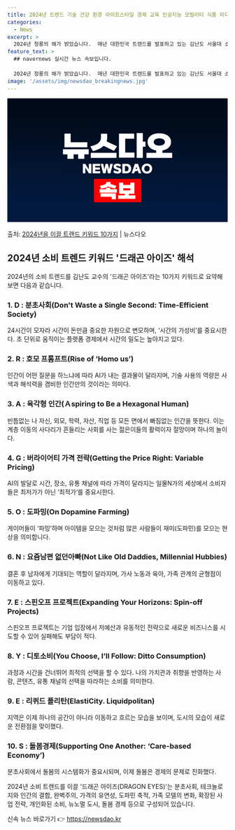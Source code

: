 ```yaml
---
title: 2024년 트렌드 기술 건강 환경 라이프스타일 경제 교육 인공지능 모빌리티 식품 미디어
categories:
  - News
excerpt: >
  2024년 청룡의 해가 밝았습니다.  매년 대한민국 트렌드를 발표하고 있는 김난도 서울대 소비자학과 교수는 …
feature_text: >
  ## navernews 실시간 뉴스 속보입니다.

  2024년 청룡의 해가 밝았습니다.  매년 대한민국 트렌드를 발표하고 있는 김난도 서울대 소비자학과 교수는 …
image: '/assets/img/newsdao_breakingnews.jpg'
---
```


![뉴스다오 속보](/assets/img/newsdao_breakingnews.jpg)

<p>출처: <a href="https://newsdao.kr/3064" rel="dofollow">2024년을 이끌 트렌드 키워드 10가지</a> | 뉴스다오</p>

<h2 data-ke-size="size26">2024년 소비 트렌드 키워드 '드래곤 아이즈' 해석</h2>
2024년의 소비 트렌드를 김난도 교수의 '드래곤 아이즈'라는 10가지 키워드로 요약해 보면 다음과 같습니다.

<h3>1. D : 분초사회(Don't Waste a Single Second: Time-Efficient Society)</h3>
<p data-ke-size="size16">24시간이 모자라 시간이 돈만큼 중요한 자원으로 변모하며, ‘시간의 가성비’를 중요시한다. 초 단위로 움직이는 플랫폼 경제에서 시간의 밀도는 높아지고 있다.</p>

<h3>2. R : 호모 프롬프트(Rise of ‘Homo us’)</h3>
<p data-ke-size="size16">인간이 어떤 질문을 하느냐에 따라 AI가 내는 결과물이 달라지며, 기술 사용의 역량은 사색과 해석력을 겸비한 인간만의 것이라는 의미다.</p>

<h3>3. A : 육각형 인간(Ａspiring to Be a Hexagonal Human)</h3>
<p data-ke-size="size16">빈틈없는 나 자신, 외모, 학력, 자산, 직업 등 모든 면에서 빠짐없는 인간을 뜻한다. 이는 계층 이동의 사다리가 흔들리는 사회를 사는 젊은이들의 활력이자 절망이며 하나의 놀이다.</p>

<h3>4. G : 버라이어티 가격 전략(Getting the Price Right: Variable Pricing)</h3>
<p data-ke-size="size16">AI의 발달로 시간, 장소, 유통 채널에 따라 가격이 달라지는 일물N가의 세상에서 소비자들은 최저가가 아닌 ‘최적가‘를 중요시한다.</p>

<h3>5. O : 도파밍(On Dopamine Farming)</h3>
<p data-ke-size="size16">게이머들이 ‘파밍’하며 아이템을 모으는 것처럼 많은 사람들이 재미(도파민)를 모으는 현상을 의미합니다.</p>

<h3>6. N : 요즘남편 없던아빠(Not Like Old Daddies, Millennial Hubbies)</h3>
<p data-ke-size="size16">결혼 후 남자에게 기대되는 역할이 달라지며, 가사 노동과 육아, 가족 관계의 균형점이 이동하고 있다.</p>

<h3>7. E : 스핀오프 프로젝트(Expanding Your Horizons: Spin-off Projects)</h3>
<p data-ke-size="size16">스핀오프 프로젝트는 기업 입장에서 저예산과 유동적인 전략으로 새로운 비즈니스를 시도할 수 있어 실패해도 부담이 적다.</p>

<h3>8. Y : 디토소비(You Choose, I’ll Follow: Ditto Consumption)</h3>
<p data-ke-size="size16">과정과 시간을 건너뛰어 최적의 선택을 할 수 있다. 나의 가치관과 취향을 반영하는 사람, 콘텐츠, 유통 채널의 선택을 따라하는 소비를 의미한다.</p>

<h3>9. E : 리퀴드 폴리탄(ElastiCity. Liquidpolitan)</h3>
<p data-ke-size="size16">지역은 이제 하나의 공간이 아니라 이동하고 흐르는 모습을 보이며, 도시의 모습이 새로운 전환점을 맞이했다.</p>

<h3>10. S : 돌봄경제(Supporting One Another: ‘Care-based Economy’)</h3>
<p data-ke-size="size16">분초사회에서 돌봄의 시스템화가 중요시되며, 이제 돌봄은 경제의 문제로 진화했다.</p>

2024년 소비 트렌드를 이끌 '드래곤 아이즈(DRAGON EYES)'는 분초사회, 테크놀로지와 인간의 결합, 완벽주의, 가격의 유연성, 도파민 축적, 가족 모델의 변화, 확장된 사업 전략, 개인화된 소비, 뉴노멀 도시, 돌봄 경제 등으로 구성되어 있습니다. 

신속 뉴스 바로가기 👉 <a href="https://newsdao.kr" rel="dofollow">https://newsdao.kr</a>


